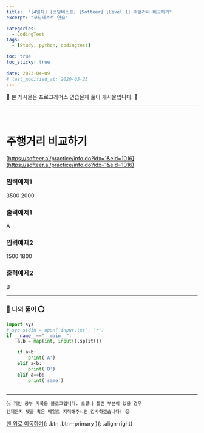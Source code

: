 ```yaml
---
title:  "[4일차] [코딩테스트] [Softeer] [Level 1] 주행거리 비교하기" 
excerpt: "코딩테스트 연습"

categories:
  - CodingTest
tags:
  - [Study, python, codingtest]

toc: true
toc_sticky: true
 
date: 2023-04-09
# last_modified_at: 2020-05-25
---
```


🎀 본 게시물은 프로그래머스 연습문제 풀이 게시물입니다. 🎀 

---
<br>

# 주행거리 비교하기

[https://softeer.ai/practice/info.do?idx=1&eid=1016](https://softeer.ai/practice/info.do?idx=1&eid=1016)

### 입력예제1
3500 2000

### 출력예제1
A

### 입력예제2
1500 1800

### 출력예제2
B


---

### 🚀 나의 풀이 ⭕

```python
import sys 
# sys.stdin = open('input.txt', 'r')
if __name__=="__main__":
    a,b = map(int, input().split())

    if a>b:
        print('A')
    elif a<b:
        print('B')
    elif a==b:
        print('same')
        

```


***
    🌜 개인 공부 기록용 블로그입니다. 오류나 틀린 부분이 있을 경우 
    언제든지 댓글 혹은 메일로 지적해주시면 감사하겠습니다! 😄

[맨 위로 이동하기](#){: .btn .btn--primary }{: .align-right}
